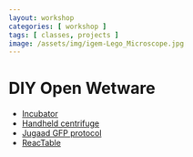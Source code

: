 ```yaml
---
layout: workshop
categories: [ workshop ]
tags: [ classes, projects ]
image: /assets/img/igem-Lego_Microscope.jpg
---
```


# DIY Open Wetware

* [Incubator](http://hackteria.org/wiki/index.php/DIY_Incubator)
* [Handheld centrifuge](http://hackteria.org/wiki/index.php/DIY_handheld_centrifuge)
* [Jugaad GFP protocol](http://hackteria.org/wiki/index.php/GFP_Protocol_Jugaad)
* [ReacTable](http://hackteria.org/wiki/index.php/ReacTable)
